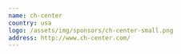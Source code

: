 ```yaml
---
name: ch-center
country: usa
logo: /assets/img/sponsors/ch-center-small.png
address: http://www.ch-center.com/
---
```


